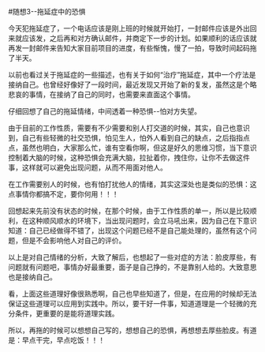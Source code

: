 #随想3--拖延症中的恐惧

今天犯拖延症了，一个电话应该是刚上班的时候就开始打，一封邮件应该是外出回来就应该发，之后再和对方确认邮件，并商定下一步的计划。如果顺利的话应该就再发一封邮件来告知大家目前项目的进度，有些惭愧，慢了一拍，导致时间起码拖了半天。

以前也看过关于拖延症的一些描述，也有关于如何“治疗”拖延症，其中一个疗法是接纳自己。也曾经好像好了一段时间，最近发现又开始了新的复发，虽然这是个略悲哀的事情，在接纳了自己的同时，也需要来直面这个事情。

仔细回想了自己的拖延情绪，中间透着一种恐惧--怕对方失望。

由于目前的工作性质，需要有不少需要和别人打交道的时候，其实，自己也意识到，自己有些轻微的社交恐惧，怕见生人，怕外人看到自己的缺点，之后指指点点，虽然也明白，大家那么忙，谁有空看你啊，但这是好久的思维习惯，当下意识控制着大脑的时候，这种恐惧会充满大脑，拉扯着你，拽住你，让你不去做这件事，这样就可以避免出现问题，从而不用面对他人。

在工作需要别人的时候，也有怕打扰他人的情绪，其实这深处也是类似的恐惧：这点事情你都搞不定，要你何用！！！

回想起来先前没有状态的时候，在那个时候，由于工作性质的单一，所以是比较顺利，在这种顺风顺水的环境下，当出现问题时，会立马吼出来，因为自己在下意识知道：自己已经做得不错了，出现这个问题已经不是自己能处理的，虽然有这个问题，但是不会影响他人对自己的评价。

以上是对自己情绪的分析，大致了解后，也想起了一些对症的方法：脸皮厚些，有问题就有问题吧，事情办好最重要，面子是自己挣的，不是靠别人给的。大致意思也是接纳自己。

看，上面这些道理好像很熟悉啊，自己也早些知道了，但是，在应用的时候却无法保证这些道理可以应用到实践中。所以，要干好一件事，知道道理是一个轻微的充分条件，更重要的是能将道理实践。

所以，再拖的时候可以想想自己写的，想想自己的恐惧，再想想去厚些脸皮。有道是：早点干完，早点吃饭！！！







